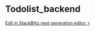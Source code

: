 # Todolist_backend

[Edit in StackBlitz next generation editor ⚡️](https://stackblitz.com/~/github.com/Reyinbee22/Todolist_backend)